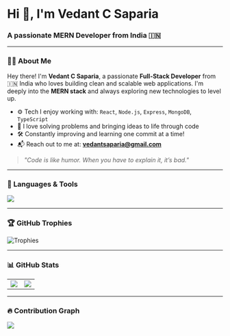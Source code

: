 # Hi 👋, I'm Vedant C Saparia
### A passionate MERN Developer from India 🇮🇳

---

### 👨‍💻 About Me

Hey there! I'm **Vedant C Saparia**, a passionate **Full-Stack Developer** from 🇮🇳 India who loves building clean and scalable web applications. I'm deeply into the **MERN stack** and always exploring new technologies to level up.

- ⚙️ Tech I enjoy working with: `React`, `Node.js`, `Express`, `MongoDB`, `TypeScript`
- 🧠 I love solving problems and bringing ideas to life through code
- 🛠️ Constantly improving and learning one commit at a time!
- 📬 Reach out to me at: **vedantsaparia@gmail.com**

> *"Code is like humor. When you have to explain it, it’s bad."*

---

### 🧰 Languages & Tools

<p>
  <img src="https://skillicons.dev/icons?i=html,css,js,ts,react,next,nodejs,express,mongodb,mysql,tailwind,bootstrap,git,angular" />
</p>

---

### 🏆 GitHub Trophies

![Trophies](https://github-profile-trophy.vercel.app/?username=vedant1130&theme=darkhub&margin-w=10&margin-h=10)

---

### 📊 GitHub Stats

<table>
  <tr>
    <td>
      <img src="https://github-readme-stats.vercel.app/api?username=vedant1130&show_icons=true&locale=en" />
    </td>
    <td>
      <img src="https://github-readme-stats.vercel.app/api/top-langs?username=vedant1130&layout=compact&show_icons=true&locale=en" />
    </td>
  </tr>
</table>

---

### 🔥 Contribution Graph

<img src="https://github-readme-activity-graph.vercel.app/graph?username=vedant1130&theme=react-dark" />

